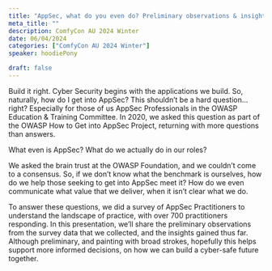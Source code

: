 ```yaml
---
title: "AppSec, what do you even do? Preliminary observations & insights from a global survey of practitioners."
meta_title: ""
description: ComfyCon AU 2024 Winter
date: 06/04/2024
categories: ["ComfyCon AU 2024 Winter"]
speaker: hoodiePony

draft: false
---
```

Build it right. Cyber Security begins with the applications we build. 
So, naturally, how do I get into AppSec? This shouldn’t be a hard question… right? Especially for those of us AppSec Professionals in the OWASP Education & Training Committee. In 2020, we asked this question as part of the OWASP How to Get into AppSec Project, returning with more questions than answers.

What even is AppSec? What do we actually do in our roles?

We asked the brain trust at the OWASP Foundation, and we couldn’t come to a consensus. So, if we don’t know what the benchmark is ourselves, how do we help those seeking to get into AppSec meet it? How do we even communicate what value that we deliver, when it isn’t clear what we do.

To answer these questions, we did a survey of AppSec Practitioners to understand the landscape of practice, with over 700 practitioners responding. In this presentation, we’ll share the preliminary observations from the survey data that we collected, and the insights gained thus far. Although preliminary, and painting with broad strokes, hopefully this helps support more informed decisions, on how we can build a cyber-safe future together.
